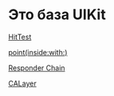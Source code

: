 # Это база UIKit

[HitTest](docs/HitTest/HitTest.md)

[point(inside:with:)](docs/Point%20Inside/pointInside.md)

[Responder Chain](docs/Responder%20Chain/ResponderChain.md)

[CALayer](docs/CALayer/CALayer.md)